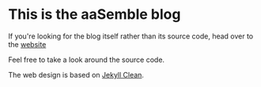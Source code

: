 This is the aaSemble blog
=========================

If you're looking for the blog itself rather than its source code, head over to the [website](http://blog.aasemble.com/)

Feel free to take a look around the source code.

The web design is based on [Jekyll Clean](https://github.com/scotte/jekyll-clean).
